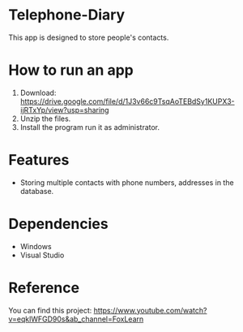 # Telephone-Diary

This app is designed to store people's contacts.

# How to run an app

1. Download: https://drive.google.com/file/d/1J3v66c9TsqAoTEBdSy1KUPX3-ijRTxYp/view?usp=sharing
2. Unzip the files.
3. Install the program run it as administrator.

# Features

- Storing multiple contacts with phone numbers, addresses in the database.

# Dependencies

- Windows
- Visual Studio

# Reference

You can find this project: https://www.youtube.com/watch?v=eqklWFGD90s&ab_channel=FoxLearn

